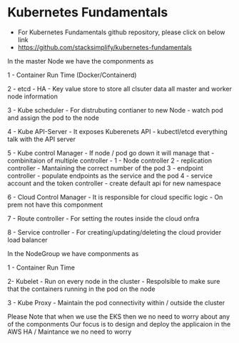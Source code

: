 # Kubernetes Fundamentals
- For Kubernetes Fundamentals github repository, please click on below link
- https://github.com/stacksimplify/kubernetes-fundamentals


In the master Node we have the componments as

1 - Container Run Time (Docker/Containerd)

2 - etcd - HA - Key value store to store all clsuter data all master and worker node information

3 - Kube scheduler - For distrubuting contianer to new Node - watch pod and assign the pod to the node

4 - Kube API-Server - It exposes Kuberenets API - kubectl/etcd everything talk with the API server

5 - Kube control Manager - If node / pod go down it will manage that - combinitaion of multiple controller - 1 - Node controller 2 - replication controller - Mantaining the correct number of the pod 3 - endpoint controller - populate endpoints as the service and the pod 4 - service account and the token controller - create default api for new namespace

6 - Cloud Control Manager - It is responsible for cloud specific logic - On prem not have this componment

7 - Route controller - For setting the routes inside the cloud onfra

8 - Service controller - For creating/updating/deleting the cloud provider load balancer

In the NodeGroup we have componments as

1 - Container Run Time

2- Kubelet - Run on every node in the cluster - Respolsible to make sure that the containers running in the pod on the node

3 - Kube Proxy - Maintain the pod connectivity within / outside the cluster

Please Note that when we use the EKS then we no need to worry about any of the componments Our focus is to design and deploy the applicaion in the AWS HA / Maintance we no need to worry

